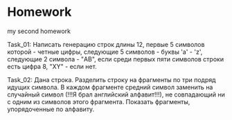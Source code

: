# Homework
my second homework

Task_01: Написать генерацию строк длины 12, первые 5 символов которой - четные цифры, следующие 5 символов - буквы 'a' - 'z', следующие 2 символа - "AB", если среди 
первых пяти символов строки есть цифра 8, "XY"  - если нет.

Task_02: Дана строка. Разделить строку на фрагменты по три подряд идущих символа. В каждом фрагменте средний символ заменить 
на случайный символ (!!!Я брал английский алфавит!!!), не совпадающий ни с одним из символов этого фрагмента. Показать фрагменты, упорядоченные по алфавиту.
